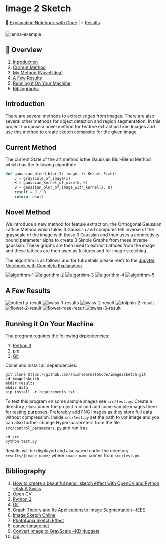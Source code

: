 # Image 2 Sketch

📓 [Explanation Notebook with Code](notebook/novel-method-explanation.ipynb) |
⭐ [Results](#a-few-results)

![lenna-example](assets/lenna-results.png)

## 📖 Overview
1. [Introduction](#introduction)
1. [Current Method](#current-method)
1. [My Method (Novel Idea)](#novel-method)
1. [A Few Results](#a-few-results)
1. [Running it On Your Machine](#running-it-on-your-machine)
1. [Bibliography](#bibliography)

## Introduction
There are several methods to extract edges from images. There are also several other 
methods for object detection and region segmentation. In this project I propose a novel
method for Feature extraction from Images and use this method to create sketch composite
for the given Image.

## Current Method
The current State of the art method is the Gaussian Blur-Blend Method which has 
the following algorithm:

```python
def gaussian_blend_blur(I: image, k: Kernel Size):
    J = grayscale_of_image(I)
    K = gaussian_kernel_of_size(k, k)
    B = gaussian_blur_of_image_with_kernel(J, K)
    result = J / B
    return result
```

## Novel Method
We introduce a new method for feature extraction, the Orthogonal Gaussian Lattice Method
which takes 3 Gaussian and computes teh inverse of the grayscale of the image with 
these 3 Gaussian and then uses a connectivity bound parameter alpha to create 3 Simple
Graphs from these inverse gaussian. These graphs are then used to extract Lattices from
the image and these lattices are then used as features and for image sketching.

The algorithm is as follows and for full details please reefr to the
[Jupyter Notebook with Complete Explanation](notebook/novel-method-explanation.ipynb).

![algorithm-1](assets/algorith-deviations.PNG)
![algorithm-2](assets/algorith-simple-graph.PNG)
![algorithm-3](assets/algorith-lattices.PNG)
![algorithm-4](assets/algorith-vertex-color.PNG)
![algorithm-5](assets/algorith-result.PNG)

## A Few Results
![butterfly-result](assets/butterfly-result.png)
![swiss-1-results](assets/swiss-1-results.png)
![swiss-2-result](assets/swiss-2.png) 
![dolphin-2-result](assets/dolphin-2-result.png)
![flower-2-result](assets/flower-2-result.png)
![flower-rose-result](assets/flower-rose-result.png)
![swiss-3-result](assets/swiss-3-result.jpg)

## Running it On Your Machine
The program requires the following dependencies:
1. [Python 3](https://www.python.org/)
1. [pip](https://pip.pypa.io/en/stable/)
1. [Git](https://git-scm.com/)

Clone and install all dependencies:
```shell script
git clone https://github.com/anishLearnsToCode/image2sketch.git
cd image2sketch
mkdir results
mkdir data
pip install -r requirements.txt
```

To test this program on some sample images see `src/test.py`. Create a directory 
`/data` under the project root and add some sample images there for testing purposes. 
Preferably add PNG Images as they store full data without compression. Inside 
`src/test.py` set the path to yor image and you can also further change Hyper-parameters
from the file `src/control_parameters.py` and run it as

```shell script
cd src
python test.py 
```

Results will be displayed and also saved under the directory `results/{image_name}` 
where `image_name` comes from `src/test.py`.


## Bibliography
1. [How to create a beautiful pencil sketch effect with OpenCV and Python ~Ask A Swiss](https://www.askaswiss.com/2016/01/how-to-create-pencil-sketch-opencv-python.html)
1. [Open CV](https://opencv.org/)
1. [Python 3](https://www.python.org/)
1. [Git](https://git-scm.com/)
1. [Graph Theory and Its Applications to Image Segmentation ~IEEE](https://ieeexplore.ieee.org/document/8389737)
1. [Image Sketch Online](https://pencilsketch.imageonline.co/index.php)
1. [Photofunia Sketch Effect](https://photofunia.com/effects/sketch)
1. [convertimage.net](https://convertimage.net/online-photo-effects/online-photo-drawing-sketch.asp?i=20201111-110144-urqmr)
1. [Convert Image to GrayScale ~KD Nuggets](https://www.kdnuggets.com/2019/12/convert-rgb-image-grayscale.html#:~:text=An%20intuitive%20way%20to%20convert,into%20a%20reasonable%20gray%20approximation.)
1. [pip](https://pip.pypa.io/en/stable/)
